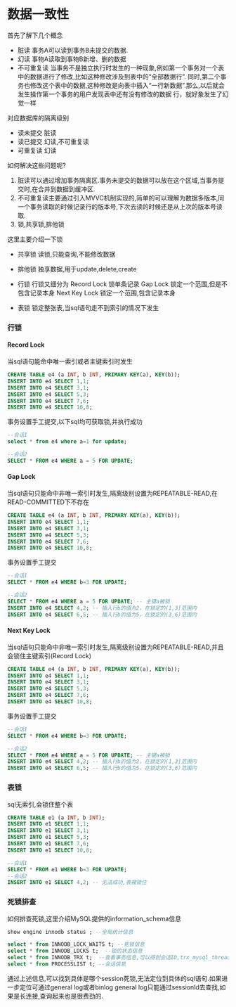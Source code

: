 # 数据一致性
首先了解下几个概念

- 脏读
  事务A可以读到事务B未提交的数据.
- 幻读
  事物A读取到事物B新增、删的数据
- 不可重复读
  当事务不是独立执行时发生的一种现象,例如第一个事务对一个表中的数据进行了修改,比如这种修改涉及到表中的“全部数据行”.
  同时,第二个事务也修改这个表中的数据,这种修改是向表中插入“一行新数据”.那么,以后就会发生操作第一个事务的用户发现表中还有没有修改的数据 行，就好象发生了幻觉一样

对应数据库的隔离级别

- 读未提交
  脏读
- 读已提交
  幻读,不可重复读
- 可重复读
  幻读

如何解决这些问题呢?

1. 脏读可以通过增加事务隔离区.事务未提交的数据可以放在这个区域,当事务提交时,在合并到数据到缓冲区.
2. 不可重复读主要通过引入MVVC机制实现的,简单的可以理解为数据多版本,同一个事务读取的时候记录行的版本号,下次去读的时候还是从上次的版本号读取.
3. 锁,共享锁,排他锁

这里主要介绍一下锁

- 共享锁
读锁,只能查询,不能修改数据
  
- 排他锁
独享数据,用于update,delete,create
  
- 行锁
行锁又细分为
  Record Lock 锁单条记录
  Gap Lock 锁定一个范围,但是不包含记录本身
  Next Key Lock 锁定一个范围,包含记录本身
- 表锁
锁定整张表,当sql语句走不到索引的情况下发生
  
### 行锁

#### Record Lock
当sql语句能命中唯一索引或者主键索引时发生

```sql
CREATE TABLE e4 (a INT, b INT, PRIMARY KEY(a), KEY(b));
INSERT INTO e4 SELECT 1,1;
INSERT INTO e4 SELECT 3,1;
INSERT INTO e4 SELECT 5,3;
INSERT INTO e4 SELECT 7,6;
INSERT INTO e4 SELECT 10,8;
```

事务设置手工提交,以下sql均可获取锁,并执行成功
```sql
--会话1
select * from e4 where a=1 for update;

--会话2
SELECT * FROM e4 WHERE a = 5 FOR UPDATE;
```
#### Gap Lock 
当sql语句只能命中非唯一索引时发生,隔离级别设置为REPEATABLE-READ,在READ-COMMITTED下不存在

```sql
CREATE TABLE e4 (a INT, b INT, PRIMARY KEY(a), KEY(b));
INSERT INTO e4 SELECT 1,1;
INSERT INTO e4 SELECT 3,1;
INSERT INTO e4 SELECT 5,3;
INSERT INTO e4 SELECT 7,6;
INSERT INTO e4 SELECT 10,8;
```

事务设置手工提交
```sql
--会话1
SELECT * FROM e4 WHERE b=3 FOR UPDATE;

--会话2
SELECT * FROM e4 WHERE a = 5 FOR UPDATE; -- 主键a被锁
INSERT INTO e4 SELECT 4,2; -- 插入行b的值为2，在锁定的(1,3]范围内
INSERT INTO e4 SELECT 6,5; -- 插入行b的值为5，在锁定的(3,6)范围内
```
#### Next Key Lock
当sql语句只能命中非唯一索引时发生,隔离级别设置为REPEATABLE-READ,并且会锁住主键索引(Record Lock)

```sql
CREATE TABLE e4 (a INT, b INT, PRIMARY KEY(a), KEY(b));
INSERT INTO e4 SELECT 1,1;
INSERT INTO e4 SELECT 3,1;
INSERT INTO e4 SELECT 5,3;
INSERT INTO e4 SELECT 7,6;
INSERT INTO e4 SELECT 10,8;
```

事务设置手工提交
```sql
--会话1
SELECT * FROM e4 WHERE b=3 FOR UPDATE;

--会话2
SELECT * FROM e4 WHERE a = 5 FOR UPDATE; -- 主键a被锁
INSERT INTO e4 SELECT 4,2; -- 插入行b的值为2，在锁定的(1,3]范围内
INSERT INTO e4 SELECT 6,5; -- 插入行b的值为5，在锁定的(3,6)范围内
```
### 表锁
sql无索引,会锁住整个表
```sql
CREATE TABLE e1 (a INT, b INT);
INSERT INTO e1 SELECT 1,1;
INSERT INTO e1 SELECT 3,1;
INSERT INTO e1 SELECT 5,3;
INSERT INTO e1 SELECT 7,6;
INSERT INTO e1 SELECT 10,8;
```

```sql
--会话1
SELECT * FROM e1 WHERE b=3 FOR UPDATE;
--会话2
INSERT INTO e1 SELECT 4,2; -- 无法成功,表被锁住
```

### 死锁排查
如何排查死锁,这里介绍MySQL提供的information_schema信息
```sql
show engine innodb status ; --全局统计信息

select * from INNODB_LOCK_WAITS t; --死锁信息
select * from INNODB_LOCKS t;  --锁的状态信息
select * from INNODB_TRX t;  --查看事务信息,可以得到会话ID,trx_mysql_thread_id
select * from PROCESSLIST t; --会话信息
```

通过上述信息,可以找到具体是哪个session死锁,无法定位到具体的sql语句.如果进一步定位可通过general log或者binlog
general log只能通过sessionId去查找,如果是长连接,查询起来也是很费劲的.
